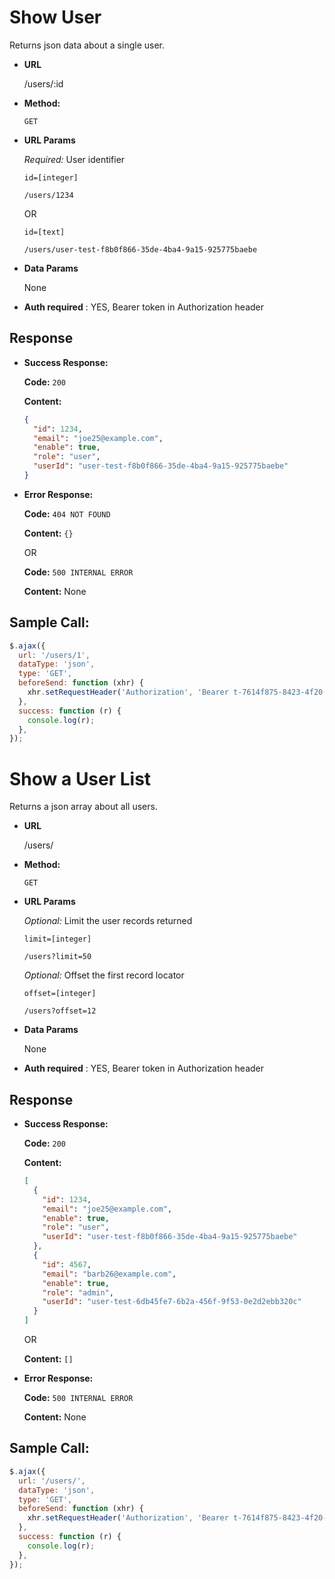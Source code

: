 # Show User

Returns json data about a single user.

- **URL**

  /users/:id

- **Method:**

  `GET`

- **URL Params**

  _Required:_ User identifier

  `id=[integer]`

  `/users/1234`

  OR

  `id=[text]`

  `/users/user-test-f8b0f866-35de-4ba4-9a15-925775baebe`

- **Data Params**

  None

- **Auth required** : YES, Bearer token in Authorization header

## Response

- **Success Response:**

  **Code:** `200`

  **Content:**

  ```json
  {
    "id": 1234,
    "email": "joe25@example.com",
    "enable": true,
    "role": "user",
    "userId": "user-test-f8b0f866-35de-4ba4-9a15-925775baebe"
  }
  ```

- **Error Response:**

  **Code:** `404 NOT FOUND`

  **Content:** `{}`

  OR

  **Code:** `500 INTERNAL ERROR`

  **Content:** None

## Sample Call:

```javascript
$.ajax({
  url: '/users/1',
  dataType: 'json',
  type: 'GET',
  beforeSend: function (xhr) {
    xhr.setRequestHeader('Authorization', 'Bearer t-7614f875-8423-4f20-a674-d7cf3096290e');
  },
  success: function (r) {
    console.log(r);
  },
});
```

# Show a User List

Returns a json array about all users.

- **URL**

  /users/

- **Method:**

  `GET`

- **URL Params**

  _Optional:_ Limit the user records returned

  `limit=[integer]`

  `/users?limit=50`

  _Optional:_ Offset the first record locator

  `offset=[integer]`

  `/users?offset=12`

- **Data Params**

  None

- **Auth required** : YES, Bearer token in Authorization header

## Response

- **Success Response:**

  **Code:** `200`

  **Content:**

  ```json
  [
    {
      "id": 1234,
      "email": "joe25@example.com",
      "enable": true,
      "role": "user",
      "userId": "user-test-f8b0f866-35de-4ba4-9a15-925775baebe"
    },
    {
      "id": 4567,
      "email": "barb26@example.com",
      "enable": true,
      "role": "admin",
      "userId": "user-test-6db45fe7-6b2a-456f-9f53-0e2d2ebb320c"
    }
  ]
  ```

  OR

  **Content:** `[]`

- **Error Response:**

  **Code:** `500 INTERNAL ERROR`

  **Content:** None

## Sample Call:

```javascript
$.ajax({
  url: '/users/',
  dataType: 'json',
  type: 'GET',
  beforeSend: function (xhr) {
    xhr.setRequestHeader('Authorization', 'Bearer t-7614f875-8423-4f20-a674-d7cf3096290e');
  },
  success: function (r) {
    console.log(r);
  },
});
```
